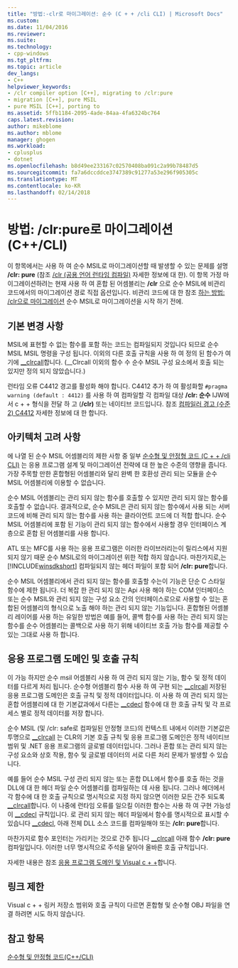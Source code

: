 ```yaml
---
title: "방법:-clr로 마이그레이션: 순수 (C + + /cli CLI) | Microsoft Docs"
ms.custom: 
ms.date: 11/04/2016
ms.reviewer: 
ms.suite: 
ms.technology:
- cpp-windows
ms.tgt_pltfrm: 
ms.topic: article
dev_langs:
- C++
helpviewer_keywords:
- /clr compiler option [C++], migrating to /clr:pure
- migration [C++], pure MSIL
- pure MSIL [C++], porting to
ms.assetid: 5ffb1184-2095-4ade-84aa-4fa6324bc764
caps.latest.revision: 
author: mikeblome
ms.author: mblome
manager: ghogen
ms.workload:
- cplusplus
- dotnet
ms.openlocfilehash: b8d49ee233167c02570408ba091c2a99b78487d5
ms.sourcegitcommit: fa7a6dccddce3747389c91277a53e296f905305c
ms.translationtype: MT
ms.contentlocale: ko-KR
ms.lasthandoff: 02/14/2018
---
```

# <a name="how-to-migrate-to-clrpure-ccli"></a>방법: /clr:pure로 마이그레이션(C++/CLI)
이 항목에서는 사용 하 여 순수 MSIL로 마이그레이션할 때 발생할 수 있는 문제를 설명 **/clr: pure** (참조 [/clr (공용 언어 런타임 컴파일)](../build/reference/clr-common-language-runtime-compilation.md) 자세한 정보에 대 한). 이 항목 가정 마이그레이션하려는 현재 사용 하 여 혼합 된 어셈블리는 **/clr** 으로 순수 MSIL에 비관리 코드에서의 마이그레이션 경로 직접 옵션입니다. 비관리 코드에 대 한 참조 [하는 방법: /clr으로 마이그레이션](../dotnet/how-to-migrate-to-clr.md) 순수 MSIL로 마이그레이션을 시작 하기 전에.  
  
## <a name="basic-changes"></a>기본 변경 사항  
 MSIL에 표현할 수 없는 함수를 포함 하는 코드는 컴파일되지 것입니다 되므로 순수 MSIL MSIL 명령을 구성 됩니다. 이외의 다른 호출 규칙을 사용 하 여 정의 된 함수가 여기에 [__clrcall](../cpp/clrcall.md)합니다. (__Clrcall 이외의 함수 수 순수 MSIL 구성 요소에서 호출 되는 있지만 정의 되지 않았습니다.)  
  
 런타임 오류 C4412 경고를 활성화 해야 합니다. C4412 추가 하 여 활성화할 `#pragma warning (default : 4412)` 를 사용 하 여 컴파일할 각 컴파일 대상 **/clr: 순수** IJW에서 c + + 형식을 전달 하 고 (**/clr)** 또는 네이티브 코드입니다. 참조 [컴파일러 경고 (수준 2) C4412](../error-messages/compiler-warnings/compiler-warning-level-2-c4412.md) 자세한 정보에 대 한 합니다.  
  
## <a name="architectural-considerations"></a>아키텍처 고려 사항  
 에 나열 된 순수 MSIL 어셈블리의 제한 사항 중 일부 [순수형 및 안정형 코드 (C + + /cli CLI)](../dotnet/pure-and-verifiable-code-cpp-cli.md) 는 응용 프로그램 설계 및 마이그레이션 전략에 대 한 높은 수준의 영향을 줍니다. 가장 주목할 만한 혼합형된 어셈블리와 달리 완벽 한 호환성 관리 되는 모듈을 순수 MSIL 어셈블리에 이용할 수 없습니다.  
  
 순수 MSIL 어셈블리는 관리 되지 않는 함수를 호출할 수 있지만 관리 되지 않는 함수를 호출할 수 없습니다. 결과적으로, 순수 MSIL은 관리 되지 않는 함수에서 사용 되는 서버 코드에 비해 관리 되지 않는 함수를 사용 하는 클라이언트 코드에 더 적합 합니다. 순수 MSIL 어셈블리에 포함 된 기능이 관리 되지 않는 함수에서 사용할 경우 인터페이스 계층으로 혼합 된 어셈블리를 사용 합니다.  
  
 ATL 또는 MFC를 사용 하는 응용 프로그램은 이러한 라이브러리는이 릴리스에서 지원 되지 않기 때문 순수 MSIL로의 마이그레이션 위한 적합 하지 않습니다. 마찬가지로,는 [!INCLUDE[winsdkshort](../atl-mfc-shared/reference/includes/winsdkshort_md.md)] 컴파일되지 않는 헤더 파일이 포함 되어 **/clr: pure**합니다.  
  
 순수 MSIL 어셈블리에서 관리 되지 않는 함수를 호출할 수는이 기능은 단순 C 스타일 함수에 제한 됩니다. 더 복잡 한 관리 되지 않는 Api 사용 해야 하는 COM 인터페이스 또는 순수 MSIL와 관리 되지 않는 구성 요소 간의 인터페이스로으로 사용할 수 있는 혼합된 어셈블리의 형식으로 노출 해야 하는 관리 되지 않는 기능입니다. 혼합형된 어셈블리 레이어를 사용 하는 유일한 방법은 예를 들어, 콜백 함수를 사용 하는 관리 되지 않는 함수를 순수 어셈블리는 콜백으로 사용 하기 위해 네이티브 호출 가능 함수를 제공할 수 있는 그대로 사용 하 합니다.  
  
## <a name="application-domains-and-calling-conventions"></a>응용 프로그램 도메인 및 호출 규칙  
 이 가능 하지만 순수 msil 어셈블리 사용 하 여 관리 되지 않는 기능, 함수 및 정적 데이터를 다르게 처리 됩니다. 순수형 어셈블리 함수 사용 하 여 구현 되는 [__clrcall](../cpp/clrcall.md) 저장된 응용 프로그램 도메인은 호출 규칙 및 정적 데이터입니다. 이 사용 하 여 관리 되지 않는 혼합 어셈블리에 대 한 기본값과에서 다른는 [__cdecl](../cpp/cdecl.md) 함수에 대 한 호출 규칙 및 각 프로세스 별로 정적 데이터를 저장 합니다.  
  
 순수 MSIL (및 /clr: safe로 컴파일된 안정형 코드)의 컨텍스트 내에서 이러한 기본값은 투명으로 [__clrcall](../cpp/clrcall.md) 는 CLR의 기본 호출 규칙 및 응용 프로그램 도메인은 정적 네이티브 범위 및 .NET 응용 프로그램의 글로벌 데이터입니다. 그러나 혼합 또는 관리 되지 않는 구성 요소와 상호 작용, 함수 및 글로벌 데이터의 서로 다른 처리 문제가 발생할 수 있습니다.  
  
 예를 들어 순수 MSIL 구성 관리 되지 않는 또는 혼합 DLL에서 함수를 호출 하는 것을 DLL에 대 한 헤더 파일 순수 어셈블리를 컴파일하는 데 사용 됩니다. 그러나 헤더에서 각 함수에 대 한 호출 규칙으로 명시적으로 지정 하지 않으면 이러한 모든 간주 되도록 [__clrcall](../cpp/clrcall.md)합니다. 이 나중에 런타임 오류를 일으킬 이러한 함수는 사용 하 여 구현 가능성이 [__cdecl](../cpp/cdecl.md) 규칙입니다. 로 관리 되지 않는 헤더 파일에서 함수를 명시적으로 표시할 수 있습니다 [__cdecl](../cpp/cdecl.md), 아래 전체 DLL 소스 코드를 컴파일해야 또는 **/clr: pure**합니다.  
  
 마찬가지로 함수 포인터는 가리키는 것으로 간주 됩니다 [__clrcall](../cpp/clrcall.md) 아래 함수 **/clr: pure** 컴파일입니다. 이러한 너무 명시적으로 주석을 달아야 올바른 호출 규칙입니다.  
  
 자세한 내용은 참조 [응용 프로그램 도메인 및 Visual c + +](../dotnet/application-domains-and-visual-cpp.md)합니다.  
  
## <a name="linking-limitations"></a>링크 제한  
 Visual c + + 링커 저장소 범위와 호출 규칙이 다르면 혼합형 및 순수형 OBJ 파일을 연결 하려면 시도 하지 않습니다.  
  
## <a name="see-also"></a>참고 항목  
 [순수형 및 안정형 코드(C++/CLI)](../dotnet/pure-and-verifiable-code-cpp-cli.md)